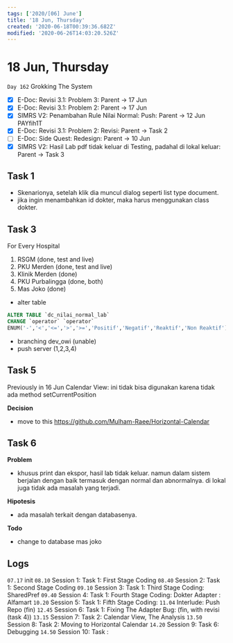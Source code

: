 ```yaml
---
tags: ['2020/[06] June']
title: '18 Jun, Thursday'
created: '2020-06-18T00:39:36.682Z'
modified: '2020-06-26T14:03:20.526Z'
---
```


# 18 Jun, Thursday

`Day 162` Grokking The System

- [x] E-Doc: Revisi 3.1: Problem 3: Parent -> 17 Jun
- [x] E-Doc: Revisi 3.1: Problem 2: Parent -> 17 Jun
- [x] SIMRS V2: Penambahan Rule Nilai Normal: Push: Parent -> 12 Jun PAYfih1T
- [x] E-Doc: Revisi 3.1: Problem 2: Revisi: Parent -> Task 2
- [ ] E-Doc: Side Quest: Redesign: Parent -> 10 Jun
- [x] SIMRS V2: Hasil Lab pdf tidak keluar di Testing, padahal di lokal keluar: Parent -> Task 3

## Task 1
- Skenarionya, setelah klik dia muncul dialog seperti list type document. 
- jika ingin menambahkan id dokter, maka harus menggunakan class dokter.

## Task 3
For Every Hospital
1. RSGM (done, test and live)
2. PKU Merden (done, test and live)
3. Klinik Merden (done)
4. PKU Purbalingga (done, both)
5. Mas Joko (done)

- alter table
```sql
ALTER TABLE `dc_nilai_normal_lab` 
CHANGE `operator` `operator` 
ENUM('-','<','<=','>','>=','Positif','Negatif','Reaktif','Non Reaktif')
```
- branching dev_owi (unable)
- push server (1,2,3,4)

## Task 5
Previously in 16 Jun
Calendar View: ini tidak bisa digunakan karena tidak ada method setCurrentPosition

**Decision**
- move to this https://github.com/Mulham-Raee/Horizontal-Calendar

## Task 6
**Problem**
- khusus print dan ekspor, hasil lab tidak keluar. namun dalam sistem berjalan dengan baik termasuk dengan normal dan abnormalnya. di lokal juga tidak ada masalah yang terjadi.

**Hipotesis**
- ada masalah terkait dengan databasenya.

**Todo**
- change to database mas joko

## Logs
`07.17` init
`08.10` Session 1: Task 1: First Stage Coding
`08.40` Session 2: Task 1: Second Stage Coding
`09.10` Session 3: Task 1: Third Stage Coding: SharedPref
`09.40` Session 4: Task 1: Fourth Stage Coding: Dokter Adapter : Alfamart
`10.20` Session 5: Task 1: Fifth Stage Coding:
`11.04` Interlude: Push Repo (fin)
`12.45` Session 6: Task 1: Fixing The Adapter Bug: (fin, with revisi (task 4))
`13.15` Session 7: Task 2: Calendar View, The Analysis
`13.50` Session 8: Task 2: Moving to Horizontal Calendar
`14.20` Session 9: Task 6: Debugging
`14.50` Session 10: Task :
